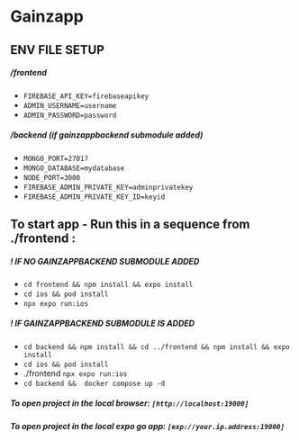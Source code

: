 # Gainzapp 

## ENV FILE SETUP 

##### /frontend 
- `FIREBASE_API_KEY=firebaseapikey`
- `ADMIN_USERNAME=username`
- `ADMIN_PASSWORD=password`


##### /backend (if gainzappbackend submodule added)
- `MONGO_PORT=27017`
- `MONGO_DATABASE=mydatabase`
- `NODE_PORT=3000`
- `FIREBASE_ADMIN_PRIVATE_KEY=adminprivatekey`
- `FIREBASE_ADMIN_PRIVATE_KEY_ID=keyid`

## To start app - Run this in a sequence from  ./frontend :
##### ! IF NO GAINZAPPBACKEND SUBMODULE ADDED
- `cd frontend && npm install && expo install`
- `cd ios && pod install`
- `npx expo run:ios`

##### ! IF GAINZAPPBACKEND SUBMODULE IS ADDED
- `cd backend && npm install && cd ../frontend && npm install && expo install`
- `cd ios && pod install`
- ./frontend `npx expo run:ios`
- `cd backend &&  docker compose up -d`


##### To open project in the local browser: `[http://localhost:19000]`
##### To open project in the local expo go app: `[exp://your.ip.address:19000]`
  

